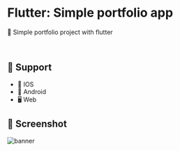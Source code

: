 # Flutter: Simple portfolio app
📜 Simple portfolio project with flutter

<br/>

## 📍 Support
-  IOS
- 🤖 Android
- 🖥 Web



## 📱 Screenshot 
![banner](https://github.com/SharifiDev/simple_portfolio/raw/master/banner.png)